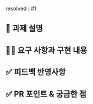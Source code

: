 <!--
  템플릿은 아직 PR 작성이 익숙하지 않으신 분들을 위해서 제공하는 가이드입니다!
  리뷰어 또는 이 PR을 보게 될 다른 사람들이 이 PR을 보는데 참고할 수 있는 내용이 있다면 포함해서 작성해주시면 됩니다.
-->
resolved : #1 <!-- 관련 이슈를 적어주세요 -->
## 📌 과제 설명 <!-- 어떤 걸 만들었는지 대략적으로 설명해주세요 -->

## 👩‍💻 요구 사항과 구현 내용 <!-- 기능을 Commit 별로 잘개 쪼개고, Commit 별로 설명해주세요 -->

## ✅ 피드백 반영사항  <!-- 지난 코드리뷰에서 고친 사항을 적어주세요. 재PR 시에만 사용해 주세요! (재PR 아닌 경우 삭제) -->

## ✅ PR 포인트 & 궁금한 점 <!-- 리뷰어 분들이 집중적으로 보셨으면 하는 내용을 적어주세요 -->
